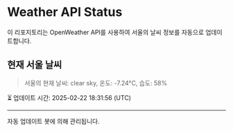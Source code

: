 
# Weather API Status

이 리포지토리는 OpenWeather API를 사용하여 서울의 날씨 정보를 자동으로 업데이트합니다.

## 현재 서울 날씨
> 서울의 현재 날씨: clear sky, 온도: -7.24°C, 습도: 58%

⏳ 업데이트 시간: 2025-02-22 18:31:56 (UTC)

---
자동 업데이트 봇에 의해 관리됩니다.

